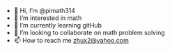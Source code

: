 - 👋 Hi, I’m @pimath314
- 👀 I’m interested in math
- 🌱 I’m currently learning gitHub
- 💞️ I’m looking to collaborate on math problem solving
- 📫 How to reach me zhux2@yahoo.com

<!---
pimath314/pimath314 is a ✨ special ✨ repository because its `README.md` (this file) appears on your GitHub profile.
You can click the Preview link to take a look at your changes.
--->
